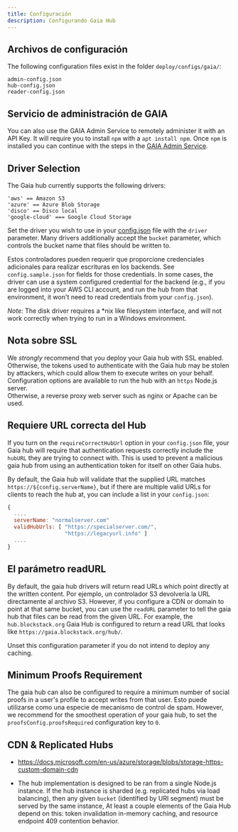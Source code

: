 ```yaml
---
title: Configuración
description: Configurando Gaia Hub
---
```


## Archivos de configuración

The following configuration files exist in the folder `deploy/configs/gaia/`:

```
admin-config.json
hub-config.json
reader-config.json
```

## Servicio de administración de GAIA

You can also use the GAIA Admin Service to remotely administer it with an API Key. It will require you to install `npm` with a `apt install npm`. Once `npm` is installed you can continue with the steps in the [GAIA Admin Service](https://github.com/stacks-network/gaia/blob/master/admin/README.md).

## Driver Selection

The Gaia hub currently supports the following drivers:

```
'aws' == Amazon S3
'azure' == Azure Blob Storage
'disco' == Disco local
'google-cloud' === Google Cloud Storage
```

Set the driver you wish to use in your [config.json](https://github.com/stacks-network/gaia/blob/master/hub/config.sample.json) file with the `driver` parameter. Many drivers additionally accept the `bucket` parameter, which controls the bucket name that files should be written to.

Estos controladores pueden requerir que proporcione credenciales adicionales para realizar escrituras en los backends. See `config.sample.json` for fields for those credentials. In some cases, the driver can use a system configured credential for the backend (e.g., if you are logged into your AWS CLI account, and run the hub from that environment, it won't need to read credentials from your `config.json`).

_Note:_ The disk driver requires a \*nix like filesystem interface, and will not work correctly when trying to run in a Windows environment.

## Nota sobre SSL

We _strongly_ recommend that you deploy your Gaia hub with SSL enabled. Otherwise, the tokens used to authenticate with the Gaia hub may be stolen by attackers, which could allow them to execute writes on your behalf.  
Configuration options are available to run the hub with an `https` Node.js server.  
Otherwise, a reverse proxy web server such as nginx or Apache can be used.

## Requiere URL correcta del Hub

If you turn on the `requireCorrectHubUrl` option in your `config.json` file, your Gaia hub will require that authentication requests correctly include the `hubURL` they are trying to connect with. This is used to prevent a malicious gaia hub from using an authentication token for itself on other Gaia hubs.

By default, the Gaia hub will validate that the supplied URL matches `https://${config.serverName}`, but if there are multiple valid URLs for clients to reach the hub at, you can include a list in your `config.json`:

```javascript
{
  ....
  serverName: "normalserver.com"
  validHubUrls: [ "https://specialserver.com/",
                  "https://legacyurl.info" ]
  ....
}
```

## El parámetro readURL

By default, the gaia hub drivers will return read URLs which point directly at the written content. Por ejemplo, un controlador S3 devolvería la URL directamente al archivo S3. However, if you configure a CDN or domain to point at that same bucket, you can use the `readURL` parameter to tell the gaia hub that files can be read from the given URL. For example, the `hub.blockstack.org` Gaia Hub is configured to return a read URL that looks like `https://gaia.blockstack.org/hub/`.

Unset this configuration parameter if you do not intend to deploy any caching.

## Minimum Proofs Requirement

The gaia hub can also be configured to require a minimum number of social proofs in a user's profile to accept writes from that user. Esto puede utilizarse como una especie de mecanismo de control de spam. However, we recommend for the smoothest operation of your gaia hub, to set the `proofsConfig.proofsRequired` configuration key to `0`.

## CDN & Replicated Hubs

- https://docs.microsoft.com/en-us/azure/storage/blobs/storage-https-custom-domain-cdn

- The hub implementation is designed to be ran from a single Node.js instance. If the hub instance is sharded (e.g. replicated hubs via load balancing), then any given `bucket` (identified by URI segment) must be served by the same instance, At least a couple elements of the Gaia Hub depend on this: token invalidation in-memory caching, and resource endpoint 409 contention behavior.
